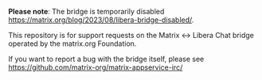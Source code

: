 **Please note**: The bridge is temporarily disabled https://matrix.org/blog/2023/08/libera-bridge-disabled/.

This repository is for support requests on the Matrix <-> Libera Chat bridge operated by the matrix.org Foundation.

If you want to report a bug with the bridge itself, please see https://github.com/matrix-org/matrix-appservice-irc/
